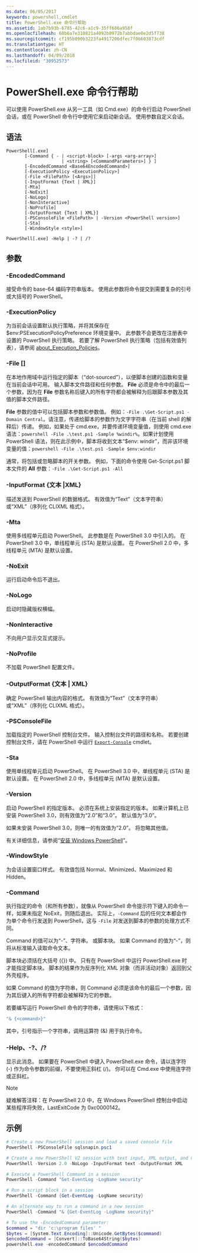 ```yaml
---
ms.date: 06/05/2017
keywords: powershell,cmdlet
title: PowerShell.exe 命令行帮助
ms.assetid: 1ab7b93b-6785-42c6-a1c9-35ff686a958f
ms.openlocfilehash: 60b6a7e310821a4092b0972b7abbdae0e2d5f738
ms.sourcegitcommit: cf195b090b3223fa4917206dfec7f0b603873cdf
ms.translationtype: HT
ms.contentlocale: zh-CN
ms.lasthandoff: 04/09/2018
ms.locfileid: "30952573"
---
```

# <a name="powershellexe-command-line-help"></a>PowerShell.exe 命令行帮助

可以使用 PowerShell.exe 从另一工具（如 Cmd.exe）的命令行启动 PowerShell 会话，或在 PowerShell 命令行中使用它来启动新会话。 使用参数自定义会话。

## <a name="syntax"></a>语法

```syntax
PowerShell[.exe]
       [-Command { - | <script-block> [-args <arg-array>]
                     | <string> [<CommandParameters>] } ]
       [-EncodedCommand <Base64EncodedCommand>]
       [-ExecutionPolicy <ExecutionPolicy>]
       [-File <FilePath> [<Args>]]
       [-InputFormat {Text | XML}]
       [-Mta]
       [-NoExit]
       [-NoLogo]
       [-NonInteractive]
       [-NoProfile]
       [-OutputFormat {Text | XML}]
       [-PSConsoleFile <FilePath> | -Version <PowerShell version>]
       [-Sta]
       [-WindowStyle <style>]

PowerShell[.exe] -Help | -? | /?
```

## <a name="parameters"></a>参数

### <a name="-encodedcommand-base64encodedcommand"></a>-EncodedCommand <Base64EncodedCommand>

接受命令的 base-64 编码字符串版本。 使用此参数将命令提交到需要复杂的引号或大括号的 PowerShell。

### <a name="-executionpolicy-executionpolicy"></a>-ExecutionPolicy <ExecutionPolicy>

为当前会话设置默认执行策略，并将其保存在 $env:PSExecutionPolicyPreference 环境变量中。 此参数不会更改在注册表中设置的 PowerShell 执行策略。 若要了解 PowerShell 执行策略（包括有效值列表），请参阅 [about_Execution_Policies](/powershell/module/microsoft.powershell.core/about/about_execution_policies)。

### <a name="-file-filepath-parameters"></a>-File <FilePath> \[<Parameters>]

在本地作用域中运行指定的脚本（“dot-sourced”），以便脚本创建的函数和变量在当前会话中可用。 输入脚本文件路径和任何参数。 **File** 必须是命令中的最后一个参数，因为在 **File** 参数名称后键入的所有字符都会被解释为后跟脚本参数及其值的脚本文件路径。

**File** 参数的值中可以包括脚本参数和参数值。 例如：`-File .\Get-Script.ps1 -Domain Central`。请注意，传递给脚本的参数作为文字字符串（在当前 shell 的解释后）传递。
例如，如果处于 cmd.exe，并要传递环境变量值，则使用 cmd.exe 语法：`powershell -File .\test.ps1 -Sample %windir%`。如果计划使用 PowerShell 语法，则在此示例中，脚本将收到文本“$env: windir”，而非该环境变量的值：`powershell -File .\test.ps1 -Sample $env:windir`

通常，将包括或忽略脚本的开关参数。 例如，下面的命令使用 Get-Script.ps1 脚本文件的 **All** 参数：`-File .\Get-Script.ps1 -All`

### <a name="-inputformat-text--xml"></a>\-InputFormat {文本 |XML}

描述发送到 PowerShell 的数据格式。 有效值为“Text”（文本字符串）或“XML”（序列化 CLIXML 格式）。

### <a name="-mta"></a>-Mta

使用多线程单元启动 PowerShell。 此参数是在 PowerShell 3.0 中引入的。 在 PowerShell 3.0 中，单线程单元 (STA) 是默认设置。 在 PowerShell 2.0 中，多线程单元 (MTA) 是默认设置。

### <a name="-noexit"></a>-NoExit

运行启动命令后不退出。

### <a name="-nologo"></a>-NoLogo

启动时隐藏版权横幅。

### <a name="-noninteractive"></a>-NonInteractive

不向用户显示交互式提示。

### <a name="-noprofile"></a>-NoProfile

不加载 PowerShell 配置文件。

### <a name="-outputformat-text--xml"></a>-OutputFormat {文本 | XML}

确定 PowerShell 输出内容的格式。 有效值为“Text”（文本字符串）或“XML”（序列化 CLIXML 格式）。

### <a name="-psconsolefile-filepath"></a>-PSConsoleFile <FilePath>

加载指定的 PowerShell 控制台文件。 输入控制台文件的路径和名称。 若要创建控制台文件，请在 PowerShell 中运行 [`Export-Console`](/powershell/module/Microsoft.PowerShell.Core/Export-Console) cmdlet。

### <a name="-sta"></a>-Sta

使用单线程单元启动 PowerShell。 在 PowerShell 3.0 中，单线程单元 (STA) 是默认设置。 在 PowerShell 2.0 中，多线程单元 (MTA) 是默认设置。

### <a name="-version-powershell-version"></a>-Version <PowerShell Version>

启动 PowerShell 的指定版本。 必须在系统上安装指定的版本。 如果计算机上已安装 PowerShell 3.0，则有效值为“2.0”和“3.0”。 默认值为“3.0”。

如果未安装 PowerShell 3.0，则唯一的有效值为“2.0”。 将忽略其他值。

有关详细信息，请参阅“[安装 Windows PowerShell](../../setup/installing-windows-powershell.md)”。

### <a name="-windowstyle-window-style"></a>-WindowStyle <Window style>

为会话设置窗口样式。 有效值包括 Normal、Minimized、Maximized 和 Hidden。

### <a name="-command"></a>-Command

执行指定的命令（和所有参数），就像从 PowerShell 命令提示符下键入的命令一样，如果未指定 NoExit，则随后退出。
实际上，`-Command` 后的任何文本都会作为单个命令行发送到 PowerShell，这与 `-File` 对发送到脚本的参数的处理方式不同。

Command 的值可以为“-”、字符串。 或脚本块。 如果 Command 的值为“-”，则将从标准输入读取命令文本。

脚本块必须括在大括号 ({}) 中。 只有在 PowerShell 中运行 PowerShell.exe 时才能指定脚本块。 脚本的结果作为反序列化 XML 对象（而非活动对象）返回到父外壳程序。

如果 Command 的值为字符串，则 Command 必须是该命令的最后一个参数，因为其后键入的所有字符都会被解释为它的参数。

若要编写运行 PowerShell 命令的字符串，请使用以下格式：

```powershell
"& {<command>}"
```

其中，引号指示一个字符串，调用运算符 (&) 用于执行命令。

### <a name="-help---"></a>-Help、-?、/?

显示此消息。 如果要在 PowerShell 中键入 PowerShell.exe 命令，请以连字符 (-) 作为命令参数的前缀，不要使用正斜杠 (/)。 你可以在 Cmd.exe 中使用连字符或正斜杠。

> [!NOTE]
> 疑难解答注释：在 PowerShell 2.0 中，在 Windows PowerShell 控制台中启动某些程序将失败，LastExitCode 为 0xc0000142。

## <a name="examples"></a>示例

```powershell
# Create a new PowerShell session and load a saved console file
PowerShell -PSConsoleFile sqlsnapin.psc1

# Create a new PowerShell V2 session with text input, XML output, and no logo
PowerShell -Version 2.0 -NoLogo -InputFormat text -OutputFormat XML

# Execute a PowerShell Command in a session
PowerShell -Command "Get-EventLog -LogName security"

# Run a script block in a session
PowerShell -Command {Get-EventLog -LogName security}

# An alternate way to run a command in a new session
PowerShell -Command "& {Get-EventLog -LogName security}"

# To use the -EncodedCommand parameter:
$command = "dir 'c:\program files' "
$bytes = [System.Text.Encoding]::Unicode.GetBytes($command)
$encodedCommand = [Convert]::ToBase64String($bytes)
powershell.exe -encodedCommand $encodedCommand
```